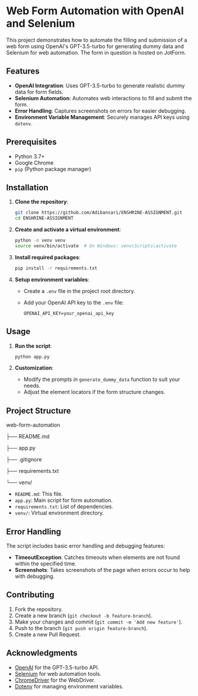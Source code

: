 # Web Form Automation with OpenAI and Selenium

This project demonstrates how to automate the filling and submission of a web form using OpenAI's GPT-3.5-turbo for generating dummy data and Selenium for web automation. The form in question is hosted on JotForm.

## Features

- **OpenAI Integration**: Uses GPT-3.5-turbo to generate realistic dummy data for form fields.
- **Selenium Automation**: Automates web interactions to fill and submit the form.
- **Error Handling**: Captures screenshots on errors for easier debugging.
- **Environment Variable Management**: Securely manages API keys using `dotenv`.

## Prerequisites

- Python 3.7+
- Google Chrome
- `pip` (Python package manager)

## Installation

1. **Clone the repository**:

    ```bash
    git clone https://github.com/Adibansari/ENSHRINE-ASSIGNMENT.git
    cd ENSHRINE-ASSIGNMENT
    ```

2. **Create and activate a virtual environment**:

    ```bash
    python -m venv venv
    source venv/bin/activate  # On Windows: venv\Scripts\activate
    ```

3. **Install required packages**:

    ```bash
    pip install -r requirements.txt
    ```

4. **Setup environment variables**:

    - Create a `.env` file in the project root directory.
    - Add your OpenAI API key to the `.env` file:

        ```env
        OPENAI_API_KEY=your_openai_api_key
        ```

## Usage

1. **Run the script**:

    ```bash
    python app.py
    ```

2. **Customization**:

    - Modify the prompts in `generate_dummy_data` function to suit your needs.
    - Adjust the element locators if the form structure changes.

## Project Structure

web-form-automation

├── README.md

├── app.py 

├── .gitignore 

├── requirements.txt

└── venv/

- `README.md`: This file.
- `app.py`: Main script for form automation.
- `requirements.txt`: List of dependencies.
- `venv/`: Virtual environment directory.

## Error Handling

The script includes basic error handling and debugging features:

- **TimeoutException**: Catches timeouts when elements are not found within the specified time.
- **Screenshots**: Takes screenshots of the page when errors occur to help with debugging.


## Contributing

1. Fork the repository.
2. Create a new branch (`git checkout -b feature-branch`).
3. Make your changes and commit (`git commit -m 'Add new feature'`).
4. Push to the branch (`git push origin feature-branch`).
5. Create a new Pull Request.

## Acknowledgments

- [OpenAI](https://openai.com) for the GPT-3.5-turbo API.
- [Selenium](https://www.selenium.dev/) for web automation tools.
- [ChromeDriver](https://sites.google.com/a/chromium.org/chromedriver/) for the WebDriver.
- [Dotenv](https://pypi.org/project/python-dotenv/) for managing environment variables.
